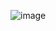 ![image](https://user-images.githubusercontent.com/97880900/153105886-7aa43e4b-1256-4f95-9eed-6bfdefe2e6fa.png)
